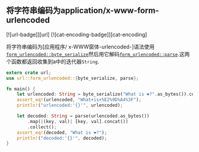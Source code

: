 
## 将字符串编码为application/x-www-form-urlencoded

[![url-badge]][url] [![cat-encoding-badge]][cat-encoding]

将字符串编码为[应用程序/ x-WWW窗体-urlencoded-]语法使用[`form_urlencoded::byte_serialize`]然后用它解码[`form_urlencoded::parse`].这两个函数都返回收集到a中的迭代器`String`.

```rust
extern crate url;
use url::form_urlencoded::{byte_serialize, parse};

fn main() {
    let urlencoded: String = byte_serialize("What is ❤?".as_bytes()).collect();
    assert_eq!(urlencoded, "What+is+%E2%9D%A4%3F");
    println!("urlencoded:'{}'", urlencoded);

    let decoded: String = parse(urlencoded.as_bytes())
        .map(|(key, val)| [key, val].concat())
        .collect();
    assert_eq!(decoded, "What is ❤?");
    println!("decoded:'{}'", decoded);
}
```

[`form_urlencoded::byte_serialize`]: https://docs.rs/url/*/url/form_urlencoded/fn.byte_serialize.html

[`form_urlencoded::parse`]: https://docs.rs/url/*/url/form_urlencoded/fn.parse.html

[application/x-www-form-urlencoded]: https://url.spec.whatwg.org/#application/x-www-form-urlencoded
